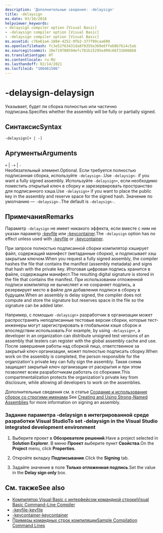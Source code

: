 ```yaml
---
description: 'Дополнительные сведения: -delaysign'
title: -delaysign
ms.date: 03/10/2018
helpviewer_keywords:
- delaysign compiler option [Visual Basic]
- -delaysign compiler option [Visual Basic]
- -delaysign compiler option [Visual Basic]
ms.assetid: c76e61a4-1884-4252-9fb2-377f99caa690
ms.openlocfilehash: fc3e52f63431da870355e369e6ffeb8b7b14c5ab
ms.sourcegitcommit: 10e719780594efc781b15295e499c66f316068b8
ms.translationtype: HT
ms.contentlocale: ru-RU
ms.lasthandoff: 02/14/2021
ms.locfileid: "100461506"
---
```

# <a name="-delaysign"></a><span data-ttu-id="07749-103">-delaysign</span><span class="sxs-lookup"><span data-stu-id="07749-103">-delaysign</span></span>

<span data-ttu-id="07749-104">Указывает, будет ли сборка полностью или частично подписана.</span><span class="sxs-lookup"><span data-stu-id="07749-104">Specifies whether the assembly will be fully or partially signed.</span></span>

## <a name="syntax"></a><span data-ttu-id="07749-105">Синтаксис</span><span class="sxs-lookup"><span data-stu-id="07749-105">Syntax</span></span>

```console
-delaysign[+ | -]
```

## <a name="arguments"></a><span data-ttu-id="07749-106">Аргументы</span><span class="sxs-lookup"><span data-stu-id="07749-106">Arguments</span></span>

<span data-ttu-id="07749-107">`+` &#124; `-`</span><span class="sxs-lookup"><span data-stu-id="07749-107">`+` &#124; `-`</span></span>  
<span data-ttu-id="07749-108">Необязательный элемент.</span><span class="sxs-lookup"><span data-stu-id="07749-108">Optional.</span></span> <span data-ttu-id="07749-109">Если требуется полностью подписанная сборка, используйте `-delaysign-`.</span><span class="sxs-lookup"><span data-stu-id="07749-109">Use `-delaysign-` if you want a fully signed assembly.</span></span> <span data-ttu-id="07749-110">Используйте `-delaysign+`, если необходимо поместить открытый ключ в сборку и зарезервировать пространство для подписанного хэша.</span><span class="sxs-lookup"><span data-stu-id="07749-110">Use `-delaysign+` if you want to place the public key in the assembly and reserve space for the signed hash.</span></span> <span data-ttu-id="07749-111">Значение по умолчанию — `-delaysign-`.</span><span class="sxs-lookup"><span data-stu-id="07749-111">The default is `-delaysign-`.</span></span>

## <a name="remarks"></a><span data-ttu-id="07749-112">Примечания</span><span class="sxs-lookup"><span data-stu-id="07749-112">Remarks</span></span>

<span data-ttu-id="07749-113">Параметр `-delaysign` не имеет никакого эффекта, если вместе с ним не указан параметр [-keyfile](keyfile.md) или [-keycontainer](keycontainer.md).</span><span class="sxs-lookup"><span data-stu-id="07749-113">The `-delaysign` option has no effect unless used with [-keyfile](keyfile.md) or [-keycontainer](keycontainer.md).</span></span>

<span data-ttu-id="07749-114">При запросе полностью подписанной сборки компилятор хэширует файл, содержащий манифест (метаданные сборки), и подписывает хэш закрытым ключом.</span><span class="sxs-lookup"><span data-stu-id="07749-114">When you request a fully signed assembly, the compiler hashes the file that contains the manifest (assembly metadata) and signs that hash with the private key.</span></span> <span data-ttu-id="07749-115">Итоговая цифровая подпись хранится в файле, содержащем манифест.</span><span class="sxs-lookup"><span data-stu-id="07749-115">The resulting digital signature is stored in the file that contains the manifest.</span></span> <span data-ttu-id="07749-116">При использовании отложенной подписи компилятор не вычисляет и не сохраняет подпись, а резервирует место в файле для добавления подписи в сборку в будущем.</span><span class="sxs-lookup"><span data-stu-id="07749-116">When an assembly is delay signed, the compiler does not compute and store the signature but reserves space in the file so the signature can be added later.</span></span>

<span data-ttu-id="07749-117">Например, с помощью `-delaysign+` разработчик в организации может распространять неподписанные тестовые версии сборки, которые тест-инженеры могут зарегистрировать в глобальном кэше сборок и впоследствии использовать.</span><span class="sxs-lookup"><span data-stu-id="07749-117">For example, by using `-delaysign+`, a developer in an organization can distribute unsigned test versions of an assembly that testers can register with the global assembly cache and use.</span></span> <span data-ttu-id="07749-118">После завершения работы над сборкой лицо, ответственное за закрытый ключ организации, может полностью подписать сборку.</span><span class="sxs-lookup"><span data-stu-id="07749-118">When work on the assembly is completed, the person responsible for the organization's private key can fully sign the assembly.</span></span> <span data-ttu-id="07749-119">Такая схема защищает закрытый ключ организации от раскрытия и при этом позволяет всем разработчикам работать со сборками.</span><span class="sxs-lookup"><span data-stu-id="07749-119">This compartmentalization protects the organization's private key from disclosure, while allowing all developers to work on the assemblies.</span></span>

<span data-ttu-id="07749-120">Дополнительные сведения см. в статье [Создание и использование сборок со строгими именами](../../../standard/assembly/create-use-strong-named.md).</span><span class="sxs-lookup"><span data-stu-id="07749-120">See [Creating and Using Strong-Named Assemblies](../../../standard/assembly/create-use-strong-named.md) for more information on signing an assembly.</span></span>

### <a name="to-set--delaysign-in-the-visual-studio-integrated-development-environment"></a><span data-ttu-id="07749-121">Задание параметра -delaysign в интегрированной среде разработки Visual Studio</span><span class="sxs-lookup"><span data-stu-id="07749-121">To set -delaysign in the Visual Studio integrated development environment</span></span>

1. <span data-ttu-id="07749-122">Выберите проект в **Обозревателе решений**.</span><span class="sxs-lookup"><span data-stu-id="07749-122">Have a project selected in **Solution Explorer**.</span></span> <span data-ttu-id="07749-123">В меню **Проект** выберите пункт **Свойства**.</span><span class="sxs-lookup"><span data-stu-id="07749-123">On the **Project** menu, click **Properties**.</span></span>

2. <span data-ttu-id="07749-124">Откройте вкладку **Подписывание**.</span><span class="sxs-lookup"><span data-stu-id="07749-124">Click the **Signing** tab.</span></span>

3. <span data-ttu-id="07749-125">Задайте значение в поле **Только отложенная подпись**.</span><span class="sxs-lookup"><span data-stu-id="07749-125">Set the value in the **Delay sign only** box.</span></span>

## <a name="see-also"></a><span data-ttu-id="07749-126">См. также</span><span class="sxs-lookup"><span data-stu-id="07749-126">See also</span></span>

- [<span data-ttu-id="07749-127">Компилятор Visual Basic с интерфейсом командной строки</span><span class="sxs-lookup"><span data-stu-id="07749-127">Visual Basic Command-Line Compiler</span></span>](index.md)
- [<span data-ttu-id="07749-128">-keyfile</span><span class="sxs-lookup"><span data-stu-id="07749-128">-keyfile</span></span>](keyfile.md)
- [<span data-ttu-id="07749-129">-keycontainer</span><span class="sxs-lookup"><span data-stu-id="07749-129">-keycontainer</span></span>](keycontainer.md)
- [<span data-ttu-id="07749-130">Примеры командных строк компиляции</span><span class="sxs-lookup"><span data-stu-id="07749-130">Sample Compilation Command Lines</span></span>](sample-compilation-command-lines.md)
